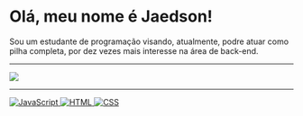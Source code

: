 
# Olá, meu nome é Jaedson! 
Sou um estudante de programação visando, atualmente, podre atuar como pilha completa, por dez vezes mais interesse na área de back-end.

---

<p alinhar="centro">
  <img src="https://github-readme-stats.vercel.app/api?username=Jaedsonn&show_icons=true&theme=dark">
 
</p>

---
<p alinhar="centro">

  <a href="https://www.javascript.com/" alvo="_em branco">
    <img src="https://img.shields.io/badge/JavaScript-%23F7DF1E.svg?style = quadrado plano&logo = javascript&logoColor = preto " alt="JavaScript">
  </a>
  <a href="https://html.com/" alvo="_em branco">
    <img src="https://img.shields.io/badge/HTML-%23E34F26.svg?style = quadrado plano&logo = html5&logoColor = branco " alt="HTML">
  </a>
  <a href="https://www.w3.org/Style/CSS/Overview.en.html" alvo="_em branco">
    <img src="https://img.shields.io/badge/CSS-%231572B6.svg?style = quadrado plano&logo = css3&logoColor = branco " alt="CSS">
  </a>
 

</p>

